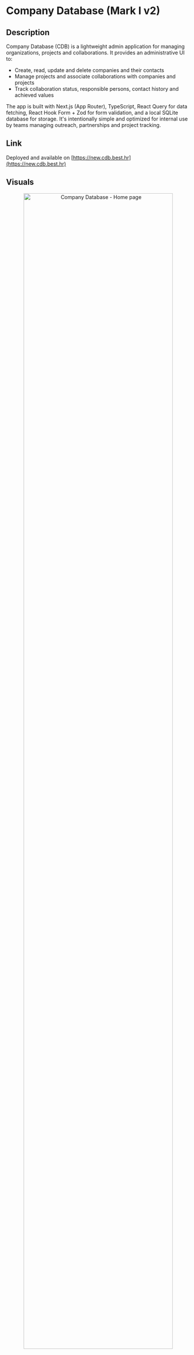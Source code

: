 # Company Database (Mark I v2)

## Description

Company Database (CDB) is a lightweight admin application for managing organizations, projects and collaborations. It provides an administrative UI to:

- Create, read, update and delete companies and their contacts
- Manage projects and associate collaborations with companies and projects
- Track collaboration status, responsible persons, contact history and achieved values

The app is built with Next.js (App Router), TypeScript, React Query for data fetching, React Hook Form + Zod for form validation, and a local SQLite database for storage. It's intentionally simple and optimized for internal use by teams managing outreach, partnerships and project tracking.

## Link

Deployed and available on [https://new.cdb.best.hr](https://new.cdb.best.hr)

## Visuals

<p align="center">
  <img width="90%" src="https://pic.pnnet.dev/960x540" alt="Company Database - Home page"/>
  
  <img width="45%" src="https://pic.pnnet.dev/960x540" alt="Company Database - Projects"/>

  <img width="45%" src="https://pic.pnnet.dev/960x540" alt="Company Database - Company details"/>

  <img width="45%" src="https://pic.pnnet.dev/960x540" alt="Company Database - Projects details"/>

  <img width="45%" src="https://pic.pnnet.dev/960x540" alt="Company Database - Company details"/>

  <img width="45%" src="https://pic.pnnet.dev/960x540" alt="Company Database - Company details 2 (collaborations)"/>
</p>

## Attribution

**Created by: Jakov Jakovac**

## License [![CC BY-NC-SA 4.0][cc-by-nc-sa-shield]][cc-by-nc-sa]

[cc-by-nc-sa]: http://creativecommons.org/licenses/by-nc-sa/4.0/
[cc-by-nc-sa-image]: https://licensebuttons.net/l/by-nc-sa/4.0/88x31.png
[cc-by-nc-sa-shield]: https://img.shields.io/badge/License-CC%20BY--NC--SA%204.0-cyan.svg

This work is licensed under a
[Creative Commons Attribution-NonCommercial-ShareAlike 4.0 International License][cc-by-nc-sa].

## How to run

### Prerequisites

- **Node.js 22.19.0+** (or latest LTS) - [Download here](https://nodejs.org/)
- **pnpm** (recommended) or npm/yarn
  ```bash
  npm install -g pnpm
  ```

### 1. Turso Database Setup

#### Create a Turso Account

1. Go to [Turso](https://turso.tech/) and sign up for an account
2. Verify your email address

#### Create a Database via Web Interface

1. **Log in** to your Turso account at [https://app.turso.tech](https://app.turso.tech)
2. **Click "Create database"** in the dashboard
3. **Enter a database name** (e.g., `company-database`) and select your preferred location (EU)
4. **Click "Create"** to create the database
5. **Copy the Database URL** from the database details page (it will look like `libsql://your-database-name.turso.io`)

#### Create an Authentication Token

1. In your database details page, go to the **"Tokens"** tab
2. **Click "Generate token"**
3. **Copy the generated token** (save this securely - you'll need it for your environment variables)

### 2. Environment Setup

1. **Copy the environment template:**

   ```bash
   cp .env.local.example .env.local
   ```

2. **Edit `.env.local` and add your Turso credentials:**
   ```bash
   # Replace with your actual database URL and token
   TURSO_DB_URL=libsql://your-database-url.turso.io
   TURSO_DB_TOKEN=your-database-token-here
   ```

### 3. Install Dependencies

```bash
# Install main dependencies
pnpm install

# Install better-sqlite3 for database scripts (requires native compilation)
npm install better-sqlite3 --build-from-source
```

**Note:** The second command installs `better-sqlite3` with native bindings required for the database utility scripts. This package needs to be compiled for your specific platform and Node.js version.

### 4. Database Schema Setup

The application uses Drizzle ORM with a Turso (LibSQL) database. The schema includes:

- **companies** - Organization information
- **projects** - Project tracking
- **people** - Contact persons (linked to companies)
- **collaborations** - Partnership tracking between companies (contacts) and projects
- **app_users** - Application user profiles with roles
- **user, session, account, verification** - Better Auth authentication tables

#### Option A: Fresh Database (No Migration)

If you're starting fresh, simply run:

```bash
# Push Drizzle schema to Turso (creates all tables)
./db/scripts/run-migration.sh push
```

#### Option B: Migrate from Existing SQLite Database

If you have existing data from a local SQLite database or remote server, follow the **Database Migration Guide** below.

### 5. Run the Application

```bash
# Start development server
pnpm run dev
```

The app will be available at: **http://localhost:3000**

## Database Migration Guide

### Prerequisites for Migration

- Existing SQLite database file (`.sqlite3`)
- Turso account with database and token
- Node.js with `better-sqlite3` package installed

### Step-by-Step Migration Process

#### Step 1: Copy Database from Remote Server (if applicable)

If your database is on a remote server, copy it to your local machine:

```bash
# Copy database from server to local Desktop
scp user@vps_ip:/var/www/html/companydb/db/development.sqlite3 ~/Desktop/db.sqlite3

# Copy to project db folder
cp ~/Desktop/db.sqlite3 ./db/db.sqlite3
```

#### Step 2: Prepare Local Database

Run preparation scripts on your local SQLite database:

```bash
# 1. Normalize the database (clean up data)
node db/scripts/normalize_db.js

# 2. Enable cascading deletes (for referential integrity)
node db/scripts/enable_cascading_deletes.js

# 3. Optional: Analyze database structure
node db/scripts/analyze_db_cardinality.js
```

#### Step 3: Configure Environment Variables

Ensure your `.env.local` file has the correct Turso credentials (copy from .env.local.example):

#### Step 4: Migrate Business Data to Turso

Run the migration script to copy your companies, projects, contacts, and collaborations:

```bash
# Set environment variables and run migration
TURSO_DB_URL=$(grep TURSO_DB_URL .env.local | cut -d'=' -f2) \
TURSO_DB_TOKEN=$(grep TURSO_DB_TOKEN .env.local | cut -d'=' -f2) \
node db/scripts/migrate_to_turso.js
```

This will migrate:

- ✅ Companies
- ✅ Projects
- ✅ Contacts (people)
- ✅ Collaborations
- ✅ All indexes

#### Step 5: Create Authentication Tables

Add Better Auth tables for user authentication:

```bash
# Create auth tables (user, session, account, verification, app_users)
TURSO_DB_URL=$(grep TURSO_DB_URL .env.local | cut -d'=' -f2) \
TURSO_DB_TOKEN=$(grep TURSO_DB_TOKEN .env.local | cut -d'=' -f2) \
node db/scripts/add-auth-tables.js
```

#### Step 6: Verify Migration

Check that all tables exist:

```bash
# Verify all tables were created
TURSO_DB_URL=$(grep TURSO_DB_URL .env.local | cut -d'=' -f2) \
TURSO_DB_TOKEN=$(grep TURSO_DB_TOKEN .env.local | cut -d'=' -f2) \
node db/scripts/verify-tables.js
```

You should see:

- ✅ companies
- ✅ projects
- ✅ people
- ✅ collaborations
- ✅ app_users
- ✅ user, session, account, verification (Better Auth)

#### Step 7: Deploy to Production

1. **Update Netlify environment variables** with production Turso credentials
2. **Update `BETTER_AUTH_URL`** to your deployment URL:
   ```
   BETTER_AUTH_URL=https://cdb.best.hr
   ```
3. **Deploy** your application

## Database Scripts

Available utility scripts in `db/scripts/`:

### Migration Scripts

- **`migrate_to_turso.js`** - Migrate business data from local SQLite to Turso
- **`add-auth-tables.js`** - Create Better Auth tables in Turso
- **`verify-tables.js`** - Verify all tables exist in Turso

### Preparation Scripts

- **`normalize_db.js`** - Database normalization utilities
- **`enable_cascading_deletes.js`** - Enable cascading deletes
- **`analyze_db_cardinality.js`** - Analyze database relationships

### Utility Scripts

- **`run-migration.sh`** - Helper script to run Drizzle commands with environment variables
  ```bash
  ./db/scripts/run-migration.sh push    # Apply schema changes
  ./db/scripts/run-migration.sh studio  # Open Drizzle Studio
  ./db/scripts/run-migration.sh generate # Generate migrations
  ```

## How to contribute

Contributions are welcome — whether it's a bug report, feature idea, documentation improvement or code change. Below are guidelines to make the process smooth for everyone.

### Reporting bugs & suggesting ideas

- Search existing issues before opening a new one to avoid duplicates.
- Create a new issue and include:
  - A clear title and description of the problem or idea.
  - Steps to reproduce (for bugs) and expected vs actual behavior.
  - Environment details (OS, Java/Maven/Node versions, Postgres version, browser) if relevant.
  - Attach screenshots, logs or example requests/responses when helpful.
- Use labels if available (bug, enhancement, question, docs).

### Contributing code (pull requests)

1. Fork the repository and create a feature branch from `master`:
   - Branch name example: `feat/add-search-by-country` or `fix/company-null-pointer`.
2. Follow project coding style:
   - follow existing TypeScript/React patterns, use Prettier extension and linting rules.
3. Run tests and build locally before creating a PR:
   - `pnpm install && pnpm dev` (and run any available tests/lint scripts).
4. Commit messages should be concise and descriptive. Reference related issue numbers in the PR or commit message.
5. Open a pull request against the `master` branch and include:
   - A summary of changes, why they were made, and any migration steps.
   - Screenshots or short recordings for UI changes.
   - Links to related issues.
